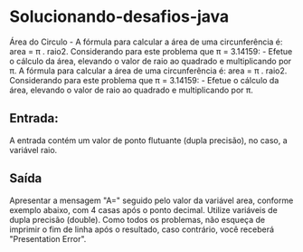 # Solucionando-desafios-java
Área do Circulo - A fórmula para calcular a área de uma circunferência é: area = π . raio2. Considerando para este problema que π = 3.14159:  - Efetue o cálculo da área, elevando o valor de raio ao quadrado e multiplicando por π. A fórmula para calcular a área de uma circunferência é: area = π . raio2. Considerando para este problema que π = 3.14159:  - Efetue o cálculo da área, elevando o valor de raio ao quadrado e multiplicando por π.
## Entrada:
A entrada contém um valor de ponto flutuante (dupla precisão), no caso, a variável raio.
## Saída
Apresentar a mensagem "A=" seguido pelo valor da variável area, conforme exemplo abaixo, com 4 casas após o ponto decimal. Utilize variáveis de dupla precisão (double). Como todos os problemas, não esqueça de imprimir o fim de linha após o resultado, caso contrário, você receberá "Presentation Error".
